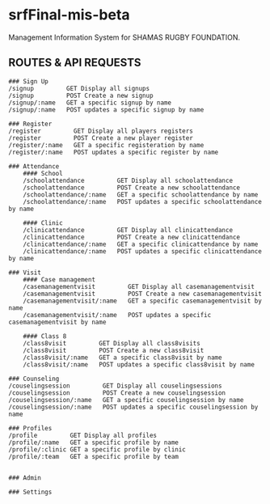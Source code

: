 # srfFinal-mis-beta

Management Information System for SHAMAS RUGBY FOUNDATION.


## ROUTES & API REQUESTS
    ### Sign Up
    /signup         GET Display all signups
    /signup         POST Create a new signup
    /signup/:name   GET a specific signup by name
    /signup/:name   POST updates a specific signup by name
    
    ### Register  
    /register         GET Display all players registers
    /register         POST Create a new player register
    /register/:name   GET a specific registeration by name
    /register/:name   POST updates a specific register by name  

    ### Attendance
        #### School 
        /schoolattendance         GET Display all schoolattendance
        /schoolattendance         POST Create a new schoolattendance
        /schoolattendance/:name   GET a specific schoolattendance by name
        /schoolattendance/:name   POST updates a specific schoolattendance by name

        #### Clinic
        /clinicattendance         GET Display all clinicattendance
        /clinicattendance         POST Create a new clinicattendance
        /clinicattendance/:name   GET a specific clinicattendance by name
        /clinicattendance/:name   POST updates a specific clinicattendance by name

    ### Visit
        #### Case management
        /casemanagementvisit         GET Display all casemanagementvisit
        /casemanagementvisit         POST Create a new casemanagementvisit
        /casemanagementvisit/:name   GET a specific casemanagementvisit by name
        /casemanagementvisit/:name   POST updates a specific casemanagementvisit by name

        #### Class 8 
        /class8visit         GET Display all class8visits
        /class8visit         POST Create a new class8visit
        /class8visit/:name   GET a specific class8visit by name
        /class8visit/:name   POST updates a specific class8visit by name

    ### Counseling
    /couselingsession         GET Display all couselingsessions
    /couselingsession         POST Create a new couselingsession
    /couselingsession/:name   GET a specific couselingsession by name
    /couselingsession/:name   POST updates a specific couselingsession by name

    ### Profiles
    /profile         GET Display all profiles
    /profile/:name   GET a specific profile by name
    /profile/:clinic GET a specific profile by clinic
    /profile/:team   GET a specific profile by team


    ### Admin

    ### Settings





